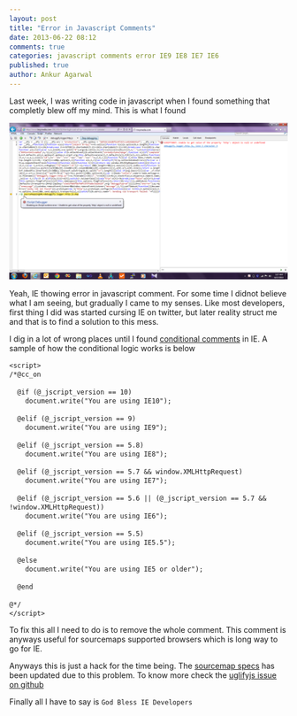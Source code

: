 ```yaml
---
layout: post
title: "Error in Javascript Comments"
date: 2013-06-22 08:12
comments: true
categories: javascript comments error IE9 IE8 IE7 IE6
published: true
author: Ankur Agarwal
---
```


Last week, I was writing code in javascript  when I found something that completly blew off my mind. This is what I found

![Stupid IE](/images/posts/stupid_ie.png)

Yeah, IE thowing error in javascript comment. For some time I didnot believe what I am seeing, but gradually I came to my senses. Like most developers, first thing I did was started cursing IE on twitter, but later reality struct me and that is to find a solution to this mess.

I dig in a lot of wrong places until I found [conditional comments](http://en.wikipedia.org/wiki/Conditional_comment) in IE. A sample of how the conditional logic works is below

    <script>
    /*@cc_on

      @if (@_jscript_version == 10)
        document.write("You are using IE10");

      @elif (@_jscript_version == 9)
        document.write("You are using IE9");

      @elif (@_jscript_version == 5.8)
        document.write("You are using IE8");

      @elif (@_jscript_version == 5.7 && window.XMLHttpRequest)
        document.write("You are using IE7");

      @elif (@_jscript_version == 5.6 || (@_jscript_version == 5.7 && !window.XMLHttpRequest))
        document.write("You are using IE6");

      @elif (@_jscript_version == 5.5)
        document.write("You are using IE5.5");

      @else
        document.write("You are using IE5 or older");

      @end

    @*/
    </script>

To fix this all I need to do is to remove the whole comment. This comment is anyways useful for sourcemaps supported browsers which is long way to go for IE.

Anyways this is just a hack for the time being. The [sourcemap specs](https://docs.google.com/document/d/1U1RGAehQwRypUTovF1KRlpiOFze0b-_2gc6fAH0KY0k/edit) has been updated due to this problem. To know more check the [uglifyjs issue on github](https://github.com/mishoo/UglifyJS2/pull/213)

Finally all I have to say is `God Bless IE Developers`

